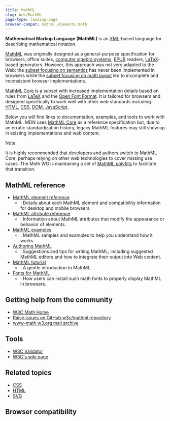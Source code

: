 ```yaml
---
title: MathML
slug: Web/MathML
page-type: landing-page
browser-compat: mathml.elements.math
---
```




**Mathematical Markup Language (MathML)** is an [XML](/Web/XML)-based language for describing mathematical notation.

[MathML](https://w3c.github.io/mathml/) was originally designed as a general-purpose specification for browsers, office suites, [computer algebra systems](https://en.wikipedia.org/wiki/Computer_algebra_system), [EPUB](https://www.w3.org/publishing/epub33/) readers, [LaTeX](https://en.wikipedia.org/wiki/LaTeX)-based generators. However, this approach was not very adapted to the Web: the [subset focusing on semantics](https://w3c.github.io/mathml/#contm) has never been implemented in browsers while the [subset focusing on math layout](https://w3c.github.io/mathml/#presm) led to incomplete and inconsistent browser implementations.

[MathML Core](https://w3c.github.io/mathml-core/) is a subset with increased implementation details based on rules from [LaTeX](https://en.wikipedia.org/wiki/LaTeX) and the [Open Font Format](https://learn.microsoft.com/en-us/typography/opentype/spec/math). It is tailored for browsers and designed specifically to work well with other web standards including [HTML](/Web/HTML), [CSS](/Web/CSS), [DOM](/Web/API/Document_Object_Model), [JavaScript](/Web/JavaScript).

Below you will find links to documentation, examples, and tools to work with MathML. MDN uses [MathML Core](https://w3c.github.io/mathml-core/) as a reference specification but, due to an erratic standardization history, legacy MathML features may still show up in existing implementations and web content.

> [!NOTE]
> It is highly recommended that developers and authors switch to MathML Core, perhaps relying on other web technologies to cover missing use cases. The Math WG is maintaining a set of [MathML polyfills](https://github.com/w3c/mathml-polyfills) to facilitate that transition.

## MathML reference

- [MathML element reference](/Web/MathML/Element)
  - : Details about each MathML element and compatibility information for desktop and mobile browsers.
- [MathML attribute reference](/Web/MathML/Attribute)
  - : Information about MathML attributes that modify the appearance or behavior of elements.
- [MathML examples](/Web/MathML/Examples)
  - : MathML samples and examples to help you understand how it works.
- [Authoring MathML](/Web/MathML/Authoring)
  - : Suggestions and tips for writing MathML, including suggested MathML editors and how to integrate their output into Web content.
- [MathML tutorial](/Learn/MathML)
  - : A gentle introduction to MathML.
- [Fonts for MathML](/Web/MathML/Fonts)
  - : How users can install such math fonts to properly display MathML in browsers.

## Getting help from the community

- [W3C Math Home](https://www.w3.org/Math/)
- [Raise issues on GitHub w3c/mathml repository](https://github.com/w3c/mathml/issues)
- [www-math w3.org mail archive](https://lists.w3.org/Archives/Public/www-math/)

## Tools

- [W3C Validator](https://validator.w3.org/)
- [W3C's wiki page](https://www.w3.org/wiki/Math_Tools)

## Related topics

- [CSS](/Web/CSS)
- [HTML](/Web/HTML)
- [SVG](/Web/SVG)

## Browser compatibility



